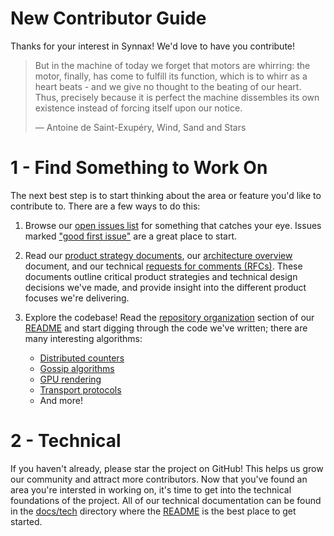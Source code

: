 # New Contributor Guide

Thanks for your interest in Synnax! We'd love to have you contribute!

> But in the machine of today we forget that motors are whirring: the motor, finally,
> has come to fulfill its function, which is to whirr as a heart beats - and we give no
> thought to the beating of our heart. Thus, precisely because it is perfect the machine
> dissembles its own existence instead of forcing itself upon our notice.
>
> ― Antoine de Saint-Exupéry, Wind, Sand and Stars

# 1 - Find Something to Work On

The next best step is to start thinking about the area or feature you'd like to
contribute to. There are a few ways to do this:

1. Browse our [open issues list](https://github.com/synnaxlabs/synnax/issues) for
   something that catches your eye. Issues
   marked ["good first issue"](https://github.com/synnaxlabs/synnax/issues?q=is%3Aopen+is%3Aissue+label%3A%22good+first+issue%22)
   are a great place to start.
2. Read our [product strategy documents](product/psd), our [architecture overview](./tech/architecture.md) 
   document, and our technical [requests for comments (RFCs)](tech/rfc). These documents 
   outline critical product strategies and technical design decisions we've made, and 
   provide insight into the different product focuses we're delivering.
3. Explore the codebase! Read
   the [repository organization](../README.md#repository-organization)
   section of our [README](../README.md) and start digging through the code we've
   written; there are many interesting algorithms:

    - [Distributed counters](../aspen/internal/cluster/pledge/pledge.go)
    - [Gossip algorithms](../aspen/internal/kv/gossip.go)
    - [GPU rendering](../pluto/src/core/vis)
    - [Transport protocols](../freighter)
    - And more!

# 2 - Technical

If you haven't already, please star the project on GitHub! This helps us grow our
community and attract more contributors. Now that you've found an area you're intersted
in working on, it's time to get into the technical foundations of the project. All of
our technical documentation can be found in the [docs/tech](../docs/tech) directory
where the [README](./tech/README.md) is the best place to get started.

